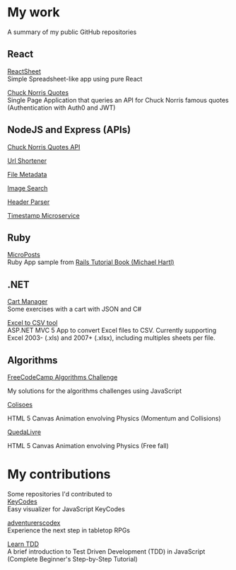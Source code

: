 # My work
A summary of my public GitHub repositories

## React
[ReactSheet](https://github.com/valterlima/react-sheet) <br />
Simple Spreadsheet-like app using pure React

[Chuck Norris Quotes](https://github.com/valterlima/chuck_norris) <br />
Single Page Application that queries an API for Chuck Norris famous quotes (Authentication with Auth0 and JWT)

## NodeJS and Express (APIs)
[Chuck Norris Quotes API](https://github.com/valterlima/chuck_norris_api)

[Url Shortener](https://github.com/valterlima/vlm-url-shortener)

[File Metadata](https://github.com/valterlima/vlm-file-metadata)

[Image Search](https://github.com/valterlima/vlm-image-search)

[Header Parser](https://github.com/valterlima/vlm-header-parser)

[Timestamp Microservice](https://github.com/valterlima/vlm-timestamp-microservice)

## Ruby
[MicroPosts](https://github.com/valterlima/microposts) <br />
Ruby App sample from [Rails Tutorial Book (Michael Hartl)](http://www.railstutorial.org)

## .NET
[Cart Manager](https://github.com/valterlima/CartManager) <br />
Some exercises with a cart with JSON and C#

[Excel to CSV tool](https://github.com/valterlima/ExcelCsvTool) <br />
ASP.NET MVC 5 App to convert Excel files to CSV. Currently supporting Excel 2003- (.xls) and 2007+ (.xlsx), including multiples sheets per file.

## Algorithms
[FreeCodeCamp Algorithms Challenge](https://github.com/valterlima/Algorithms-FreeCodeCamp) <br />
<p>My solutions for the algorithms challenges using JavaScript</p>

[Colisoes](https://github.com/valterlima/colisoes) <br />
<p>HTML 5 Canvas Animation envolving Physics (Momentum and Collisions)</p>

[QuedaLivre](https://github.com/valterlima/queda-livre) <br />
<p>HTML 5 Canvas Animation envolving Physics (Free fall)</p>

# My contributions
Some repositories I'd contributed to <br />
[KeyCodes](https://github.com/wesbos/keycodes) <br />
Easy visualizer for JavaScript KeyCodes

[adventurerscodex](https://github.com/adventurerscodex/adventurerscodex) <br />
Experience the next step in tabletop RPGs

[Learn TDD](https://github.com/dwyl/learn-tdd) <br />
A brief introduction to Test Driven Development (TDD) in JavaScript (Complete Beginner's Step-by-Step Tutorial)
